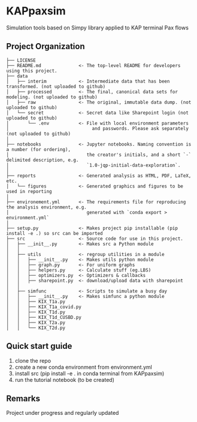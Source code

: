 KAPpaxsim
==============================

Simulation tools based on Simpy library applied to KAP terminal Pax flows

Project Organization
------------

    ├── LICENSE
    ├── README.md              <- The top-level README for developers using this project.
    ├── data
    │   ├── interim            <- Intermediate data that has been transformed. (not uploaded to github) 
    │   ├── processed          <- The final, canonical data sets for modeling. (not uploaded to github) 
    │   ├── raw                <- The original, immutable data dump. (not uploaded to github) 
    │   └── secret             <- Secret data like Sharepoint login (not uploaded to github) 
    │       └── .env           <- File with local environment parameters
    │                               and passwords. Please ask separately (not uploaded to github) 
    │
    ├── notebooks              <- Jupyter notebooks. Naming convention is a number (for ordering),
    │                             the creator's initials, and a short `-` delimited description, e.g.
    │                             `1.0-jqp-initial-data-exploration`.
    │
    ├── reports                <- Generated analysis as HTML, PDF, LaTeX, etc.
    │   └── figures            <- Generated graphics and figures to be used in reporting
    │
    ├── environement.yml       <- The requirements file for reproducing the analysis environment, e.g.
    │                             generated with `conda export > environment.yml`
    │
    ├── setup.py               <- Makes project pip installable (pip install -e .) so src can be imported
    ├── src                    <- Source code for use in this project.
    │   ├── __init__.py        <- Makes src a Python module
    │   │
    │   ├── utils              <- regroup utilities in a module  
    │   │   ├── __init__.py    <- Makes utils python module
    │   │   ├── graph.py       <- For uniform graphs
    │   │   ├── helpers.py     <- Calculate stuff (eg.LBS)
    │   │   ├── optimizers.py  <- Optimizers & callbacks
    │   │   ├── sharepoint.py  <- download/upload data with sharepoint
    │   │
    │   ├── simfunc            <- Scripts to simulate a busy day
    │   │   ├── __init__.py    <- Makes simfunc a python module
    │   │   ├── KIX_T1a.py
    │   │   ├── KIX_T1a_covid.py
    │   │   ├── KIX_T1d.py
    │   │   ├── KIX_T1d_CUSBD.py
    │   │   ├── KIX_T2a.py
    │   │   └── KIX_T2d.py

Quick start guide
------------
1. clone the repo
2. create a new conda environment from environment.yml
3. install src (pip install -e . in conda terminal from KAPpaxsim)
4. run the tutorial notebook (to be created)

Remarks
------------
Project under progress and regularly updated